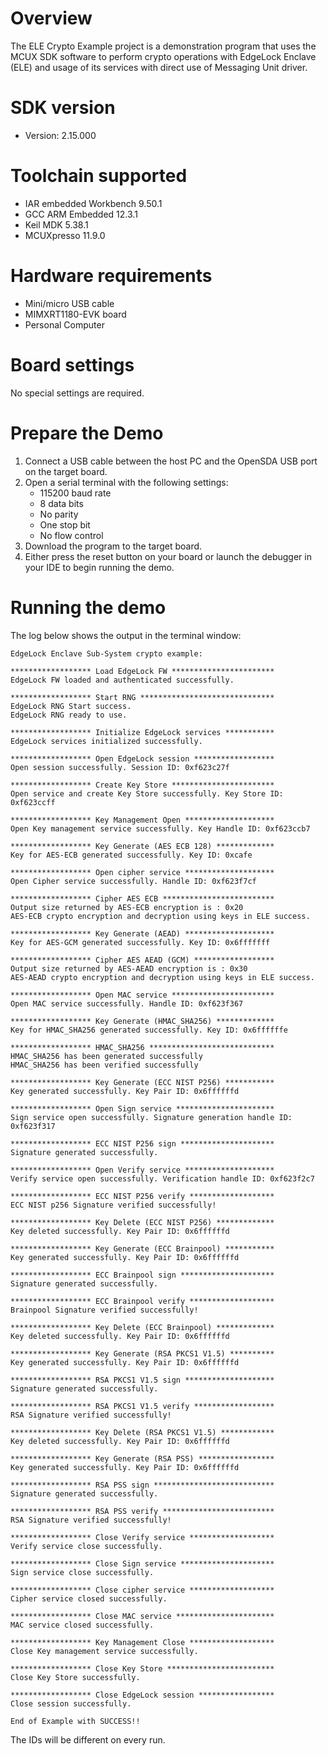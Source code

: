 Overview
========
The ELE Crypto Example project is a demonstration program that uses the MCUX SDK
software to perform crypto operations with EdgeLock Enclave (ELE) and usage of
its services with direct use of Messaging Unit driver.


SDK version
===========
- Version: 2.15.000

Toolchain supported
===================
- IAR embedded Workbench  9.50.1
- GCC ARM Embedded  12.3.1
- Keil MDK  5.38.1
- MCUXpresso  11.9.0

Hardware requirements
=====================
- Mini/micro USB cable
- MIMXRT1180-EVK board
- Personal Computer

Board settings
==============
No special settings are required.

Prepare the Demo
================
1.  Connect a USB cable between the host PC and the OpenSDA USB port on the target board. 
2.  Open a serial terminal with the following settings:
    - 115200 baud rate
    - 8 data bits
    - No parity
    - One stop bit
    - No flow control
3.  Download the program to the target board.
4.  Either press the reset button on your board or launch the debugger in your IDE to begin running the demo.

Running the demo
================
The log below shows the output in the terminal window:
~~~~~~~~~~~~~~~~~~~~~~~~~~~~~~~~~~~
EdgeLock Enclave Sub-System crypto example:

****************** Load EdgeLock FW ***********************
EdgeLock FW loaded and authenticated successfully.

****************** Start RNG ******************************
EdgeLock RNG Start success.
EdgeLock RNG ready to use.

****************** Initialize EdgeLock services ***********
EdgeLock services initialized successfully.

****************** Open EdgeLock session ******************
Open session successfully. Session ID: 0xf623c27f

****************** Create Key Store ***********************
Open service and create Key Store successfully. Key Store ID: 0xf623ccff

****************** Key Management Open ********************
Open Key management service successfully. Key Handle ID: 0xf623ccb7

****************** Key Generate (AES ECB 128) *************
Key for AES-ECB generated successfully. Key ID: 0xcafe

****************** Open cipher service ********************
Open Cipher service successfully. Handle ID: 0xf623f7cf

****************** Cipher AES ECB *************************
Output size returned by AES-ECB encryption is : 0x20
AES-ECB crypto encryption and decryption using keys in ELE success.

****************** Key Generate (AEAD) ********************
Key for AES-GCM generated successfully. Key ID: 0x6fffffff

****************** Cipher AES AEAD (GCM) ******************
Output size returned by AES-AEAD encryption is : 0x30
AES-AEAD crypto encryption and decryption using keys in ELE success.

****************** Open MAC service ***********************
Open MAC service successfully. Handle ID: 0xf623f367

****************** Key Generate (HMAC_SHA256) *************
Key for HMAC_SHA256 generated successfully. Key ID: 0x6ffffffe

****************** HMAC_SHA256 ****************************
HMAC_SHA256 has been generated successfully
HMAC_SHA256 has been verified successfully

****************** Key Generate (ECC NIST P256) ***********
Key generated successfully. Key Pair ID: 0x6ffffffd

****************** Open Sign service **********************
Sign service open successfully. Signature generation handle ID: 0xf623f317

****************** ECC NIST P256 sign *********************
Signature generated successfully.

****************** Open Verify service ********************
Verify service open successfully. Verification handle ID: 0xf623f2c7

****************** ECC NIST P256 verify *******************
ECC NIST p256 Signature verified successfully!

****************** Key Delete (ECC NIST P256) *************
Key deleted successfully. Key Pair ID: 0x6ffffffd

****************** Key Generate (ECC Brainpool) ***********
Key generated successfully. Key Pair ID: 0x6ffffffd

****************** ECC Brainpool sign *********************
Signature generated successfully.

****************** ECC Brainpool verify *******************
Brainpool Signature verified successfully!

****************** Key Delete (ECC Brainpool) *************
Key deleted successfully. Key Pair ID: 0x6ffffffd

****************** Key Generate (RSA PKCS1 V1.5) **********
Key generated successfully. Key Pair ID: 0x6ffffffd

****************** RSA PKCS1 V1.5 sign ********************
Signature generated successfully.

****************** RSA PKCS1 V1.5 verify ******************
RSA Signature verified successfully!

****************** Key Delete (RSA PKCS1 V1.5) ************
Key deleted successfully. Key Pair ID: 0x6ffffffd

****************** Key Generate (RSA PSS) *****************
Key generated successfully. Key Pair ID: 0x6ffffffd

****************** RSA PSS sign ***************************
Signature generated successfully.

****************** RSA PSS verify *************************
RSA Signature verified successfully!

****************** Close Verify service *******************
Verify service close successfully.

****************** Close Sign service *********************
Sign service close successfully.

****************** Close cipher service *******************
Cipher service closed successfully.

****************** Close MAC service **********************
MAC service closed successfully.

****************** Key Management Close *******************
Close Key management service successfully.

****************** Close Key Store ************************
Close Key Store successfully.

****************** Close EdgeLock session *****************
Close session successfully.

End of Example with SUCCESS!!
~~~~~~~~~~~~~~~~~~~~~~~~~~~~~~~~~~~
The IDs will be different on every run.
